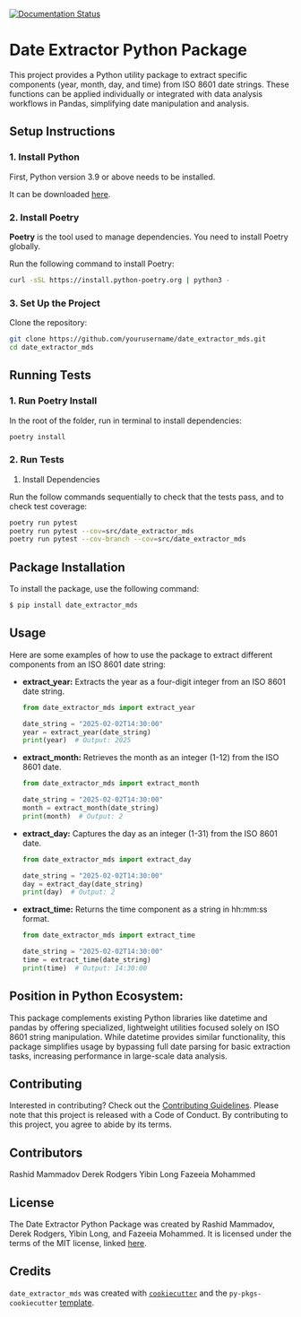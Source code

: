 [![Documentation Status](https://readthedocs.org/projects/dsci524-group28-date-extractor-mds/badge/?version=latest)](https://dsci524-group28-date-extractor-mds.readthedocs.io/en/latest/?badge=latest)
# Date Extractor Python Package

This project provides a Python utility package to extract specific components (year, month, day, and time) from ISO 8601 date strings. These functions can be applied individually or integrated with data analysis workflows in Pandas, simplifying date manipulation and analysis.

## Setup Instructions

### 1. **Install Python**

First, Python version 3.9 or above needs to be installed.

It can be downloaded [here](https://www.python.org/downloads/).

### 2. **Install Poetry**

**Poetry** is the tool used to manage dependencies. You need to install Poetry globally.

Run the following command to install Poetry:
```bash
curl -sSL https://install.python-poetry.org | python3 -

```
### 3. Set Up the Project

Clone the repository:

```bash
git clone https://github.com/yourusername/date_extractor_mds.git
cd date_extractor_mds
```

## Running Tests

### 1. Run Poetry Install


In the root of the folder, run in terminal to install dependencies:
```bash
poetry install
```

### 2. Run Tests

1. Install Dependencies

Run the follow commands sequentially to check that the tests pass, and to check test coverage:

```bash
poetry run pytest
poetry run pytest --cov=src/date_extractor_mds
poetry run pytest --cov-branch --cov=src/date_extractor_mds
```

## Package Installation

To install the package, use the following command:

```bash
$ pip install date_extractor_mds
```
## Usage

Here are some examples of how to use the package to extract different components from an ISO 8601 date string:

- **extract_year:** 
    Extracts the year as a four-digit integer from an ISO 8601 date string.

    ```python
    from date_extractor_mds import extract_year

    date_string = "2025-02-02T14:30:00"
    year = extract_year(date_string)
    print(year)  # Output: 2025
    ```

- **extract_month:**
    Retrieves the month as an integer (1-12) from the ISO 8601 date.

    ```python
    from date_extractor_mds import extract_month

    date_string = "2025-02-02T14:30:00"
    month = extract_month(date_string)
    print(month)  # Output: 2
    ```

- **extract_day:**
    Captures the day as an integer (1-31) from the ISO 8601 date.

    ```python
    from date_extractor_mds import extract_day

    date_string = "2025-02-02T14:30:00"
    day = extract_day(date_string)
    print(day)  # Output: 2
    ```

- **extract_time:**
    Returns the time component as a string in hh:mm:ss format.

    ```python
    from date_extractor_mds import extract_time

    date_string = "2025-02-02T14:30:00"
    time = extract_time(date_string)
    print(time)  # Output: 14:30:00
    ```

## Position in Python Ecosystem:

This package complements existing Python libraries like datetime and pandas by offering specialized, lightweight utilities focused solely on ISO 8601 string manipulation. While datetime provides similar functionality, this package simplifies usage by bypassing full date parsing for basic extraction tasks, increasing performance in large-scale data analysis.

## Contributing

Interested in contributing? Check out the [Contributing Guidelines](CONTRIBUTING.md). Please note that this project is released with a Code of Conduct. By contributing to this project, you agree to abide by its terms.

## Contributors

Rashid Mammadov
Derek Rodgers
Yibin Long
Fazeeia Mohammed

## License

The Date Extractor Python Package was created by Rashid Mammadov, Derek Rodgers, Yibin Long, and Fazeeia Mohammed. It is licensed under the terms of the MIT license, linked [here](LICENSE).

## Credits

`date_extractor_mds` was created with [`cookiecutter`](https://cookiecutter.readthedocs.io/en/latest/) and the `py-pkgs-cookiecutter` [template](https://github.com/py-pkgs/py-pkgs-cookiecutter).
 